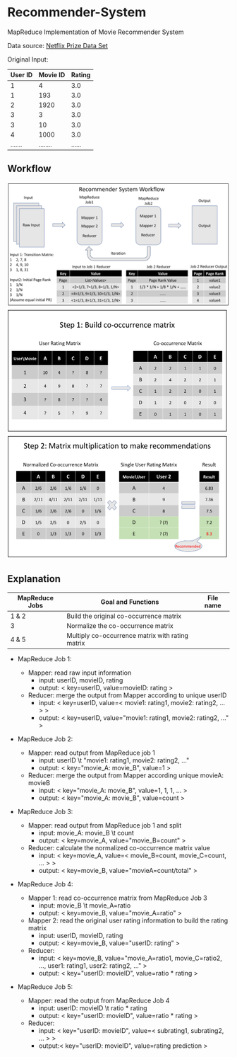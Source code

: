 # Recommender-System
MapReduce Implementation of Movie Recommender System

Data source: [Netflix Prize Data Set][link1]

Original Input:

| User ID | Movie ID | Rating |
| ------- | -------- | ------ |
|    1    |    4     |  3.0   |
|    1    |   193    |  3.0   |
|    2    |   1920   |  3.0   |
|    3    |    3     |  3.0   |
|    3    |    10    |  3.0   |
|    4    |   1000   |  3.0   |
| ....... | ........ | ...... |

## Workflow
<img src="./Other/workflow.png" width=600>

<img src="./Other/input.png" width=500>

<img src="./Other/multiplication.png" width=500>

## Explanation
| MapReduce Jobs |             Goal and Functions                   | File name  |
| -------------- | ------------------------------------------------ | ---------- |
| 1 & 2          | Build the original co-occurrence matrix          |            |
| 3              | Normalize the co-occurrence matrix               |            |
| 4 & 5          | Multiply co-occurrence matrix with rating matrix |            |


+ MapReduce Job 1:
    - Mapper: read raw input information
        - input: userID, movieID, rating
        - output: < key=userID, value=movieID: rating >
    - Reducer: merge the output from Mapper according to unique userID
        - input: < key=userID, value=< movie1: rating1, movie2: rating2, ... > >
        - output: < key=userID, value="movie1: rating1, movie2: rating2, ..." >


+ MapReduce Job 2:
    - Mapper: read output from MapReduce job 1
        - input: userID \t "movie1: rating1, movie2: rating2, ..."
        - output: < key="movie_A: movie_B", value=1 >
    - Reducer: merge the output from Mapper according unique movieA: movieB
        - input: < key="movie_A: movie_B", value=1, 1, 1, ... >
        - output: < key="movie_A: movie_B", value=count >


+ MapReduce Job 3:
    - Mapper: read output from MapReduce job 1 and split
        - input: movie_A: movie_B \t count
        - output: < key=movie_A, value="movie_B=count" >
    - Reducer: calculate the normalized co-occurrence matrix value
        - input: < key=movie_A, value=< movie_B=count, movie_C=count, ... > >
        - output: < key=movie_B, value="movieA=count/total" >


+ MapReduce Job 4:
    - Mapper 1: read co-occurrence matrix from MapReduce Job 3
        - input: movie_B \t movie_A=ratio
        - output: < key=movie_B, value="movie_A=ratio" >
    - Mapper 2: read the original user rating information to build the rating matrix
        - input: userID, movieID, rating
        - output: < key=movie_B, value="userID: rating" >
    - Reducer:
        - input: < key=movie_B, value="movie_A=ratio1, movie_C=ratio2, ..., user1: rating1, user2: rating2, ..." >
        - output: < key="userID: movieID", value=ratio * rating >


+ MapReduce Job 5:
    - Mapper: read the output from MapReduce Job 4
        - input: userID: movieID \t ratio * rating
        - output: < key="userID: movieID", value=ratio * rating >
    - Reducer:
        - input: < key="userID: movieID", value=< subrating1, subrating2, ... > >
        - output:< key="userID: movieID", value=rating prediction >







[link1]: http://academictorrents.com/details/9b13183dc4d60676b773c9e2cd6de5e5542cee9a
